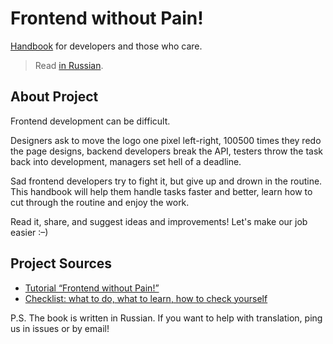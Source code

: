 # Frontend without Pain!

[Handbook](https://bespoyasov.ru/front-not-pain/) for developers and those who care.

> Read [in Russian](../README.md).

## About Project

Frontend development can be difficult.

Designers ask to move the logo one pixel left-right, 100500 times they redo the page designs, backend developers break the API, testers throw the task back into development, managers set hell of a deadline.

Sad frontend developers try to fight it, but give up and drown in the routine. This handbook will help them handle tasks faster and better, learn how to cut through the routine and enjoy the work.

Read it, share, and suggest ideas and improvements! Let's make our job easier :–)

## Project Sources

- [Tutorial “Frontend without Pain!”](https://bespoyasov.ru/front-not-pain/)
- [Checklist: what to do, what to learn, how to check yourself](https://bespoyasov.ru/front-not-pain/checklist.html)

P.S. The book is written in Russian. If you want to help with translation, ping us in issues or by email!
